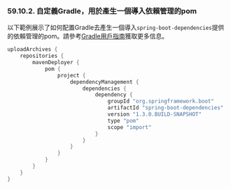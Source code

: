 ### 59.10.2. 自定義Gradle，用於產生一個導入依賴管理的pom

以下範例展示了如何配置Gradle去產生一個導入`spring-boot-dependencies`提供的依賴管理的pom。請參考[Gradle用戶指南](http://gradle.org/docs/current/userguide/userguide.html)獲取更多信息。
```gradle
uploadArchives {
    repositories {
        mavenDeployer {
            pom {
                project {
                    dependencyManagement {
                        dependencies {
                            dependency {
                                groupId "org.springframework.boot"
                                artifactId "spring-boot-dependencies"
                                version "1.3.0.BUILD-SNAPSHOT"
                                type "pom"
                                scope "import"
                            }
                        }
                    }
                }
            }
        }
    }
}
```
